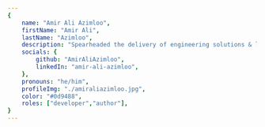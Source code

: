 ```yaml
---
{
	name: "Amir Ali Azimloo",
	firstName: "Amir Ali",
	lastName: "Azimloo",
	description: "Spearheaded the delivery of engineering solutions & loved the challenges of front-end programming.",
	socials: {
		github: "AmirAliAzimloo",
		linkedIn: "amir-ali-azimloo",
	},
	pronouns: "he/him",
	profileImg: "./amiraliazimloo.jpg",
	color: "#0d9488",
	roles: ["developer","author"],
}
---
```

